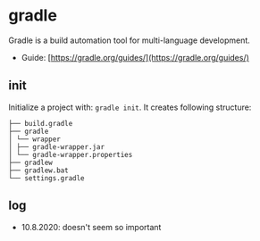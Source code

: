 # gradle

Gradle is a build automation tool for multi-language development.

* Guide: [https://gradle.org/guides/](https://gradle.org/guides/)

## init

Initialize a project with: `gradle init`. It creates following structure: 

```text
├── build.gradle 
├── gradle 
│ └── wrapper 
│ ├── gradle-wrapper.jar 
│ └── gradle-wrapper.properties 
├── gradlew 
├── gradlew.bat 
└── settings.gradle
```

## log

* 10.8.2020: doesn't seem so important


